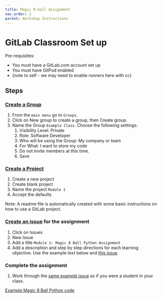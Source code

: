 ```yaml
---
title: Magic 8-ball Assignment
nav_order: 1
parent: Workshop Instructions 
---
```


# GitLab Classroom Set up 

Pre-requisites:
- You must have a GitLab.com account set up 
- You must have GitPod enabled
- {note to self - we may need to enable runners here with cc}

## Steps

### [Create a Group](https://docs.gitlab.com/ee/user/group/manage.html#create-a-group)
1. From the `main menu` go to `Groups`. 
1. Click on New group to create a group, then Create group. 
1. Name the Group `Example Class`. Choose the following settings:
    1. Visibility Level: Private
    1. Role: Software Developer
    1. Who will be using the Group: My company or team
    1. For What: I want to store my code
    1. Do not invite members at this time. 
    1. Save

### [Create a Project](https://docs.gitlab.com/ee/user/project/working_with_projects.html#create-a-project)
1. Create a new project 
1. Create blank project
1. Name the project `Module 1`
1. Accept the defaults

Note: A readme file is automatically created with some basic instructions on how to use a GitLab project. 

### [Create an issue](https://docs.gitlab.com/ee/user/project/issues/managing_issues.html#create-an-issue) for the assignment
1. Click on Issues
1. New Issue
1. Add a title `Module 1: Magic 8 Ball Python Assignment `
1. Add a description and step by step directions for each learning objective. Use the example text below and [this issue](https://gitlab.com/devops-education/workshops/practical-classroom-workshop/-/issues/1). 

### Complete the assignment
1. Work through the [same example issue](https://gitlab.com/devops-education/workshops/practical-classroom-workshop/-/issues/1) as if you were a student in your class. 


[Example Magic 8 Ball Python code](https://gitlab.com/devops-education/workshops/practical-classroom-workshop/-/blob/main/sample_code.txt)
